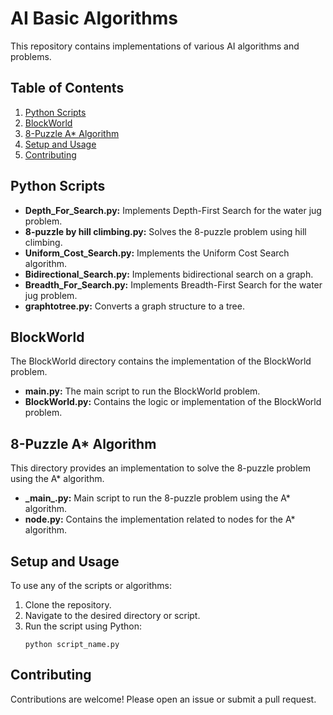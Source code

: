 
# AI Basic Algorithms

This repository contains implementations of various AI algorithms and problems.

## Table of Contents
1. [Python Scripts](#python-scripts)
2. [BlockWorld](#blockworld)
3. [8-Puzzle A* Algorithm](#8-puzzle-a*-algorithm)
4. [Setup and Usage](#setup-and-usage)
5. [Contributing](#contributing)

## Python Scripts

- **Depth_For_Search.py:** Implements Depth-First Search for the water jug problem.
- **8-puzzle by hill climbing.py:** Solves the 8-puzzle problem using hill climbing.
- **Uniform_Cost_Search.py:** Implements the Uniform Cost Search algorithm.
- **Bidirectional_Search.py:** Implements bidirectional search on a graph.
- **Breadth_For_Search.py:** Implements Breadth-First Search for the water jug problem.
- **graphtotree.py:** Converts a graph structure to a tree.

## BlockWorld

The BlockWorld directory contains the implementation of the BlockWorld problem.

- **main.py:** The main script to run the BlockWorld problem.
- **BlockWorld.py:** Contains the logic or implementation of the BlockWorld problem.

## 8-Puzzle A* Algorithm

This directory provides an implementation to solve the 8-puzzle problem using the A* algorithm.

- **\_main\_.py:** Main script to run the 8-puzzle problem using the A* algorithm.
- **node.py:** Contains the implementation related to nodes for the A* algorithm.

## Setup and Usage

To use any of the scripts or algorithms:

1. Clone the repository.
2. Navigate to the desired directory or script.
3. Run the script using Python:
   ```
   python script_name.py
   ```

## Contributing

Contributions are welcome! Please open an issue or submit a pull request.
